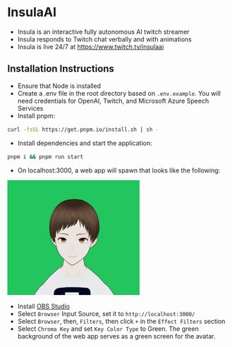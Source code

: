 # InsulaAI
- Insula is an interactive fully autonomous AI twitch streamer
- Insula responds to Twitch chat verbally and with animations
- Insula is live 24/7 at https://www.twitch.tv/insulaai

## Installation Instructions

- Ensure that Node is installed 
- Create a .env file in the root directory based on `.env.example`. You will need credentials for OpenAI, Twitch, and Microsoft Azure Speech Services
- Install pnpm: 

```sh
curl -fsSL https://get.pnpm.io/install.sh | sh -
```

- Install dependencies and start the application:
```sh
pnpm i && pnpm run start
```
- On localhost:3000, a web app will spawn that looks like the following:

![insula_screenshot](./images/insula_screenshot.png )

- Install [OBS Studio](https://obsproject.com/)
- Select `Browser` Input Source, set it to `http://localhost:3000/`
- Select `Browser`, then, `Filters`, then click `+` in the `Effect Filters` section
- Select `Chroma Key` and set `Key Color Type` to Green. The green background of the web app serves as a green screen for the avatar. 
